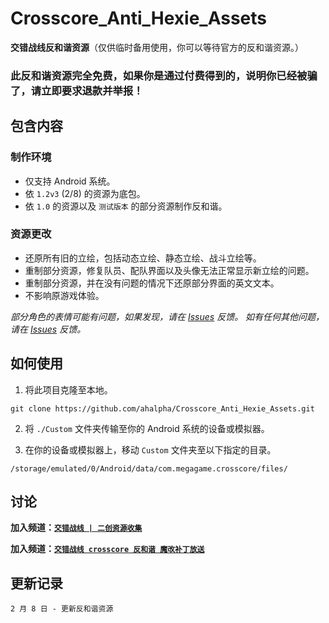 # Crosscore_Anti_Hexie_Assets
**交错战线反和谐资源**（仅供临时备用使用，你可以等待官方的反和谐资源。）

### 此反和谐资源完全免费，如果你是通过付费得到的，说明你已经被骗了，请立即要求退款并举报！

## 包含内容
### 制作环境
- 仅支持 Android 系统。
- 依 `1.2v3` (2/8) 的资源为底包。
- 依 `1.0` 的资源以及 `测试版本` 的部分资源制作反和谐。

### 资源更改
- 还原所有旧的立绘，包括动态立绘、静态立绘、战斗立绘等。
- 重制部分资源，修复队员、配队界面以及头像无法正常显示新立绘的问题。
- 重制部分资源，并在没有问题的情况下还原部分界面的英文文本。
- 不影响原游戏体验。

*部分角色的表情可能有问题，如果发现，请在 [Issues](https://github.com/ahalpha/Crosscore_Anti_Hexie_Assets/issues) 反馈。*
*如有任何其他问题，请在 [Issues](https://github.com/ahalpha/Crosscore_Anti_Hexie_Assets/issues) 反馈。*

## 如何使用

01. 将此项目克隆至本地。
```
git clone https://github.com/ahalpha/Crosscore_Anti_Hexie_Assets.git
```
02. 将 `./Custom` 文件夹传输至你的 Android 系统的设备或模拟器。

03. 在你的设备或模拟器上，移动 `Custom` 文件夹至以下指定的目录。
```
/storage/emulated/0/Android/data/com.megagame.crosscore/files/
```

## 讨论

**加入频道：**[**`交错战线 | 二创资源收集`**](https://t.me/crosscore_mod)

**加入频道：**[**`交错战线 crosscore 反和谐 魔改补丁放送`**](https://t.me/jczxfhx)

## 更新记录
```
2 月 8 日 - 更新反和谐资源
```

